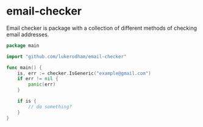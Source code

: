 # email-checker
Email checker is package with a collection of different methods of checking email addresses.

```go
package main

import "github.com/lukerodham/email-checker"

func main() {
    is, err := checker.IsGeneric("example@gmail.com")
    if err != nil {
        panic(err)
    }

    if is {
        // do something?
    }
}
```
